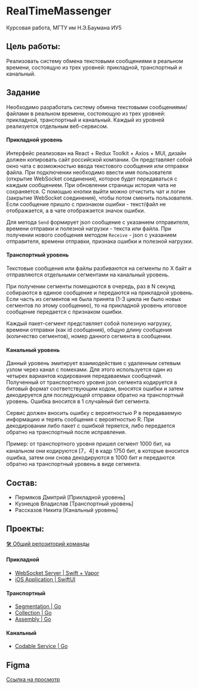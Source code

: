 # RealTimeMassenger
Курсовая работа, МГТУ им Н.Э.Баумана ИУ5

## Цель работы:
Реализовать систему обмена текстовыми сообщениями в реальном времени, состоящую из трех уровней: прикладной, транспортный и канальный.

## Задание

Необходимо разработать систему обмена текстовыми сообщениями/файлами в реальном времени, состояющую из трех уровней: прикладной, транспортный и канальный. Каждый из уровней реализуется отдельным веб-сервисом.

#### Прикладной уровень 

Интерфейс реализован на React + Redux Toolkit + Axios + MUI, дизайн должен копировать сайт российской компании. Он представляет собой окно чата с возможностью ввода текстового сообщения или отправки файла. При подключении необходимо ввести имя пользователя (открытие WebSocket соединения), которое будет передаваться с каждым сообщением. При обновлении страницы история чата не сохраняется. С помощью кнопки выйти можно отчистить чат и логин (закрытие WebSocket соединения), чтобы потом сменить пользователя. Если сообщение пришло с признаком ошибки - текст/файл не отображается, а в чате отображается значок ошибки.

Для метода `Send` формирует json сообщение с указанием отправителя, времени отправки и полезной нагрузки - текста или файла. При получении нового сообщения методом `Receive` - json с указанием отправителя, времени отправки, признака ошибки и полезной нагрузки.

#### Транспортный уровень

Текстовые сообщения или файлы разбиваются на сегменты по X байт и отправляются отдельными сегментами на канальный уровень. 

При получении сегменты помещаются в очередь, раз в N секунд собираются в единое сообщение и передаются на прикладной уровень. Если часть из сегментов не была принята (1-3 цикла не было новых сегментов по этому сообщению), то на прикладной уровень итоговое сообщение передается с признаком ошибки.

Каждый пакет-сегмент представляет собой полезную нагрузку, времени отправки (как id сообщения), общую длину сообщения (количество сегментов), номер данного сегмента в сообщении.

#### Канальный уровень

Данный уровень эмитирует взаимодействие с удаленным сетевым узлом через канал с помехами. Для этого используется один из четырех вариантов кодирования передаваемых сообщений. Полученный от транспортного уровня json сегмента кодируется в битовый формат соответствующим кодом, вносятся ошибки и затем декодируется для последующей отправки обратно на транспортный уровень. Ошибка вносится в 1 случайный бит сегмента.

Сервис должен вносить ошибку с вероятностью P в передаваемую информацию и терять сообщения с вероятностью R. При декодировании либо пакет с ошибкой теряется, либо передается обратно на транспортный после исправления.

Пример: от транспортного уровня пришел сегмент 1000 бит, на канальном они кодируются [7，4] в кадр 1750 бит, в которые вносится ошибка, затем они снова декодируются в 1000 бит и передаются обратно на транспортный уровень в виде сегмента.

## Состав:
- Пермяков Дмитрий [Прикладной уровень]
- Кузнецов Владислав [Транспортный уровень]
- Рассказов Никита [Канальный уровень]

## Проекты:
[🛠️ Общий репозиторий команды](https://github.com/BMSTU-IU5-RealTimeMessenger)

#### Прикладной
- [WebSocket Server | Swift + Vapor](https://github.com/BMSTU-IU5-RealTimeMessenger/RealTimeMessengerAPI)
- [iOS Application | SwiftUI](https://github.com/BMSTU-IU5-RealTimeMessenger/RealTimeMessenger-iOS)
#### Транспортный
- [Segmentation | Go](https://github.com/BMSTU-IU5-RealTimeMessenger/RealTimeMessenger-Segmentation)
- [Collection | Go](https://github.com/BMSTU-IU5-RealTimeMessenger/RealTimeMessenger-Collection)
- [Assembly | Go](https://github.com/BMSTU-IU5-RealTimeMessenger/RealTimeMessenger-Assembly)
#### Канальный
- [Codable Service | Go](https://github.com/BMSTU-IU5-RealTimeMessenger/RealTimeMessenger-Encode)

## Figma
[Ссылка на просмотр](https://www.figma.com/file/JthCd2UHIQdxDugqfmzOni/RealTimeMessenger?type=design&node-id=0%3A1&mode=design&t=CCuyxokNkQTL9jxF-1)
